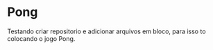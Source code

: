 # Pong

Testando criar repositorio e adicionar arquivos em bloco, para isso to colocando o jogo Pong.
